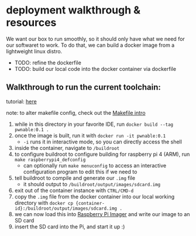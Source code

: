 # deployment walkthrough & resources

 We want our box to run smoothly, so it should only have what we need for our softwaret to work.
 To do that, we can build a docker image from a lightweight linux distro.
 - TODO: refine the dockerfile
 - TODO: build our local code into the docker container via dockerfile
    

 <!-- [buildroot manual](https://buildroot.org/downloads/manual/manual.html) -->

## Walkthrough to run the current toolchain:
tutorial: [here](https://learnraspberrypi.com/2020/08/03/build-buildroot-image-for-raspberry-pi-using-docker/)

note: to alter makefile config, check out the [Makefile intro](https://www.gnu.org/software/make/manual/html_node/Introduction.html)
1. while in this directory in your favorite IDE, run `docker build --tag pwnable:0.1 .`
2. once the image is built, run it with `docker run -it pwnable:0.1`
    - `-i` runs it in interactive mode, so you can directly access the shell
3. inside the container, navigate to `/buildroot`
4. to configure buildroot to configure building for raspberry pi 4 (ARM), run `make raspberrypi4_defconfig`
    - can optionally run `make menuconfig` to access an interactive configuration program to edit this if we need to
5. tell buildroot to compile and generate our `.img` file
    - it should output to `/buildroot/output/images/sdcard.img`
6. exit out of the container instance with `CTRL/CMD-d`
7. copy the `.img` file from the docker container into our local working directory with `docker cp {container-id}:/buildroot/output/images/sdcard.img .`
8. we can now load this into [Raspberry Pi Imager](https://www.raspberrypi.org/software/) and write our image to an SD card
9. insert the SD card into the Pi, and start it up :)
